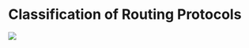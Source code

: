 # Classification of Routing Protocols
<img src= "https://github.com/atakandenzakdmr/network-notes/images/routing-protocols.PNG"> 
